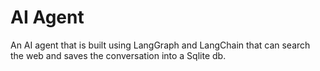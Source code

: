 # AI Agent
An AI agent that is built using LangGraph and LangChain that can search the web and saves the conversation into a Sqlite db.
